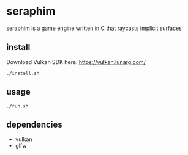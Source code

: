 # seraphim

seraphim is a game engine written in C that raycasts implicit surfaces

## install

Download Vulkan SDK here: https://vulkan.lunarg.com/

`./install.sh`

## usage
`./run.sh`

## dependencies
* vulkan
* glfw
